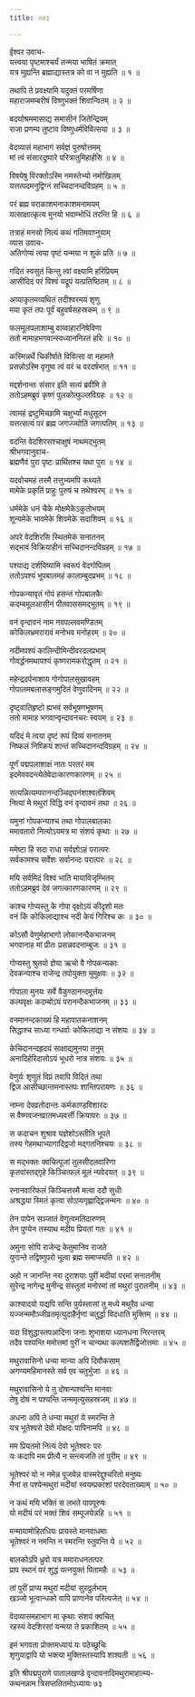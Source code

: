 ```yaml
---
title: ०७३

---
```

ईश्वर उवाच-  
यत्त्वया पृष्टमाश्चर्यं तन्मया भाषितं क्रमात्  
यत्र मुह्यन्ति ब्रह्माद्यास्तत्र को वा न मुह्यति ॥ १ ॥


तथापि ते प्रवक्ष्यामि यदुक्तं परमर्षिणा  
महाराजमम्बरीषं विष्णुभक्तं शिवान्वितम् ॥ २ ॥


बदर्याश्रममासाद्य समासीनं जितेन्द्रियम्  
राजा प्रणम्य तुष्टाव विष्णुधर्मविवित्सया ॥ ३ ॥


वेदव्यासं महाभागं सर्वज्ञं पुरुषोत्तमम्  
मां त्वं संसारदुष्पारे परित्रातुमिहार्हसि ॥ ४ ॥


विषयेषु विरक्तोऽस्मि नमस्तेभ्यो नमोखिलम्  
यत्तत्पदमनुद्विग्नं सच्चिदानन्दविग्रहम् ॥ ५ ॥


परं ब्रह्म पराकाशमनाकाशमनामयम्  
यत्साक्षात्कृत्य मुनयो भवाम्भोधिं तरन्ति हि ॥ ६ ॥


तत्राहं मनसो नित्यं कथं गतिमवाप्नुयाम्  
व्यास उवाच-  
अतिगोप्यं त्वया पृष्टं यन्मया न शुकं प्रति ॥ ७ ॥


गदितं स्वसुतं किन्तु त्वां वक्ष्यामि हरिप्रियम्  
आसीदिदं परं विश्वं यद्रूपं यत्प्रतिष्ठितम् ॥ ८ ॥


अव्याकृतमव्यथितं तदीश्वरमयं शृणु  
मया कृतं तपः पूर्वं बहुवर्षसहस्रकम् ॥ ९ ॥


फलमूलपलाशाम्बु वाय्वाहारनिषेविणा  
ततो मामाहभगवान्स्वध्याननिरतं हरिः ॥ १० ॥


कस्मिन्नर्थे चिकीर्षाते विवित्सा वा महामते  
प्रसन्नोऽस्मि वृणुष्व त्वं वरं च वरदर्षभात् ॥ ११ ॥


मद्दर्शनान्तः संसार इति सत्यं ब्रवीमि ते  
ततोऽहमब्रुवं कृष्णं पुलकोत्फुल्लविग्रहः ॥ १२ ॥


त्वामहं द्रष्टुमिच्छामि चक्षुर्भ्यां मधुसूदन  
यत्तत्सत्यं परं ब्रह्म जगज्ज्योतिं जगत्पतिम् ॥ १३ ॥


वदन्ति वेदशिरसश्चाक्षुषं नाथमद्भुतम्  
श्रीभगवानुवाच-  
ब्रह्मणैवं पुरा पृष्टः प्रार्थितश्च यथा पुरा ॥ १४ ॥


यदवोचमहं तस्मै तत्तुभ्यमपि कथ्यते  
मामेके प्रकृतिं प्राहुः पुरुषं च तथेश्वरम् ॥ १५ ॥


धर्ममेके धनं चैके मोक्षमेकेऽकुतोभयम्  
शून्यमेके भावमेके शिवमेके सदाशिवम् ॥ १६ ॥


अपरे वेदशिरसि स्थितमेकं सनातनम्  
सद्भावं विक्रियाहीनं सच्चिदानन्दविग्रहम् ॥ १७ ॥


पश्याद्य दर्शयिष्यामि स्वरूपं वेदगोपितम्  
ततोऽपश्यं भूपबालमहं कालाम्बुदप्रभम् ॥ १८ ॥


गोपकन्यावृतं गोपं हसन्तं गोपबालकैः  
कदम्बमूलआसीनं पीतवाससमद्भुतम् ॥ १९ ॥


वनं वृन्दावनं नाम नवपल्लवमण्डितम्  
कोकिलभ्रमरारावं मनोभव मनोहरम् ॥ २० ॥


नदीमपश्यं कालिन्दीमिन्दीवरदलप्रभाम्  
गोवर्द्धनमथापश्यं कृष्णरामकरोद्धृतम् ॥ २१ ॥


महेन्द्रदर्पनाशाय गोगोपालसुखावहम्  
गोपालमबलासङ्गमुदितं वेणुवादिनम् ॥ २२ ॥


दृष्ट्वातिहृष्टो ह्यभवं सर्वभूषणभूषणम्  
ततो मामाह भगवान्वृन्दावनचरः स्वयम् ॥ २३ ॥


यदिदं मे त्वया दृष्टं रूपं दिव्यं सनातनम्  
निष्कलं निष्क्रियं शान्तं सच्चिदानन्दविग्रहम् ॥ २४ ॥


पूर्णं पद्मपलाशाक्षं नातः परतरं मम  
इदमेववदन्त्येतेवेदाःकारणकारणम् ॥ २५ ॥


सत्यन्नित्यम्परानन्दञ्चिद्घनंशाश्वतंशिवम्  
नित्यां मे मथुरां विद्धि वनं वृन्दावनं तथा ॥ २६ ॥


यमुनां गोपकन्याश्च तथा गोपालबालकाः  
ममावतारो नित्योऽयमत्र मा संशयं कृथाः ॥ २७ ॥


ममेष्टा हि सदा राधा सर्वज्ञोऽहं परात्परः  
सर्वकामश्च सर्वेशः सर्वानन्दः परात्परः ॥ २८ ॥


मयि सर्वमिदं विश्वं भाति मायाविजृम्भितम्  
ततोऽहमब्रुवं देवं जगत्कारणकारणम् ॥ २९ ॥


काश्च गोप्यस्तु के गोपा वृक्षोऽयं कीदृशो मतः  
वनं किं कोकिलाद्याश्च नदी केयं गिरिश्च कः ॥ ३० ॥


कोऽसौ वेणुर्महाभागो लोकानन्दैकभाजनम्  
भगवानाह मां प्रीतः प्रसन्नवदनाम्बुजः ॥ ३१ ॥


गोप्यस्तु श्रुतयो ज्ञेया ऋचो वै गोपकन्यकाः  
देवकन्याश्च राजेन्द्र तपोयुक्ता मुमुक्षवः ॥ ३२ ॥


गोपाला मुनयः सर्वे वैकुण्ठानन्दमूर्त्तयः  
कल्पवृक्षः कदम्बोऽयं परानन्दैकभाजनम् ॥ ३३ ॥


वनमानन्दकाख्यं हि महापातकनाशनम्  
सिद्धाश्च साध्या गन्धर्वाः कोकिलाद्या न संशयः ॥ ३४ ॥


केचिदानन्दहृदयं साक्षाद्यमुनया तनुम्  
अनादिर्हरिदासोऽयं भूधरो नात्र संशयः ॥ ३५ ॥


वेणुर्यः शृणुतं विप्रं तवापि विदितं तथा  
द्विज आसीच्छान्तमनास्तपः शान्तिपरायणः ॥ ३६ ॥


नाम्ना देवव्रतोदान्तः कर्मकाण्डविशारदः  
स वैष्णवजनव्रातमध्यवर्त्ती क्रियापरः ॥ ३७ ॥


स कदाचन शुश्राव यज्ञेशोऽस्तीति भूपते  
तस्य गेहमथाभ्यागाद्द्विजो मद्गतनिश्चयः ॥ ३८ ॥


स मद्भक्तः क्वचित्पूजां तुलसीदलवारिणा  
कृतवांस्तद्गृहे किञ्चित्फलं मूलं न्यवेदयत् ॥ ३९ ॥


स्नानवारिफलं किञ्चित्तस्मै मत्या ददौ सुधीः  
अश्रद्धया स्मितं कृत्वा सोऽप्यगृह्णाद्द्विजन्मनः ॥ ४० ॥


तेन पापेन सञ्जातं वेणुत्वमतिदारुणम्  
तेन पुण्येन तस्याथ मदीय प्रियतां गतः ॥ ४१ ॥


अमुना सोपि राजेन्द्र केतुमानिव राजते  
युगान्ते तद्विष्णुपरो भूत्वा ब्रह्म समाप्स्यति ॥ ४२ ॥


अहो न जानन्ति नरा दुराशयाः पुरीं मदीयां परमां सनातनीम्  
सुरेन्द्र नागेन्द्र मुनीन्द्र संस्तुतां मनोरमां तां मथुरां पुरातनीम् ॥ ४३ ॥


काश्यादयो यद्यपि सन्ति पुर्यस्तासां तु मध्ये मथुरैव धन्या  
यज्जन्ममौञ्जीव्रतमृत्युदाहैर्नृणां चतुर्द्धा विदधाति मुक्तिम् ॥ ४४ ॥


यदा विशुद्धास्तपआदिना जनाः शुभाशया ध्यानधना निरन्तरम्  
तदैव पश्यन्ति ममोत्तमां पुरीं न चान्यथा कल्पशतैर्द्विजोत्तमाः ॥ ४५ ॥


मथुरावासिनो धन्या मान्या अपि दिवौकसाम्  
अगण्यमहिमानस्ते सर्व एव चतुर्भुजाः ॥ ४६ ॥


मथुरावासिनो ये तु दोषान्पश्यन्ति मानवाः  
तेषु दोषं न पश्यन्ति जन्ममृत्युसहस्रजम् ॥ ४७ ॥


अधना अपि ते धन्या मथुरां ये स्मरन्ति ते  
यत्र भूतेश्वरो देवो मोक्षदः पापिनामपि ॥ ४८ ॥


मम प्रियतमो नित्यं देवो भूतेश्वरः परः  
यः कदापि मम प्रीत्यै न सन्त्यजति तां पुरीम् ॥ ४९ ॥


भूतेश्वरं यो न नमेन्न पूजयेन्न वास्मरेद्दुश्चरितो मनुष्यः  
नैनां स पश्येन्मथुरां मदीयां स्वयम्प्रकाशां परदेवताख्याम् ॥ ५० ॥


न कथं मयि भक्तिं स लभते पापपूरुषः  
यो मदीयं परं भक्तं शिवं सम्पूजयेन्नहि ॥ ५१ ॥


मन्मायामोहितधियः प्रायस्ते मानवाधमाः  
भूतेश्वरं न नमन्ति न स्मरन्ति स्तुवन्ति ये ॥ ५२ ॥


बालकोऽपि ध्रुवो यत्र ममाराधनतत्परः  
प्राप स्थानं परं शुद्धं यत्नयुक्तं पितामहैः ॥ ५३ ॥


तां पुरीं प्राप्य मथुरां मदीयां सुरदुर्लभाम्  
खञ्जो भूत्वान्धको वापि प्राणानेव परित्यजेत् ॥ ५४ ॥


वेदव्यासमहाभाग मा कृथाः संशयं क्वचित्  
रहस्यं वेदशिरसां यन्मया ते प्रकाशितम् ॥ ५५ ॥


इमं भगवता प्रोक्तमध्यायं यः पठेच्छुचिः  
शृणुयाद्वापि यो भक्त्या मुक्तिस्तस्यापि शाश्वती ॥ ५६ ॥


इति श्रीपद्मपुराणे पातालखण्डे वृन्दावनादिमथुरामाहात्म्य-  
कथनन्नाम त्रिसप्ततितमोऽध्यायः ७३